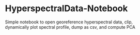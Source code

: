 # HyperspectralData-Notebook
Simple notebook to open georeference hyperspectral data, clip, dynamically plot spectral profile, dump as csv, and compute PCA
